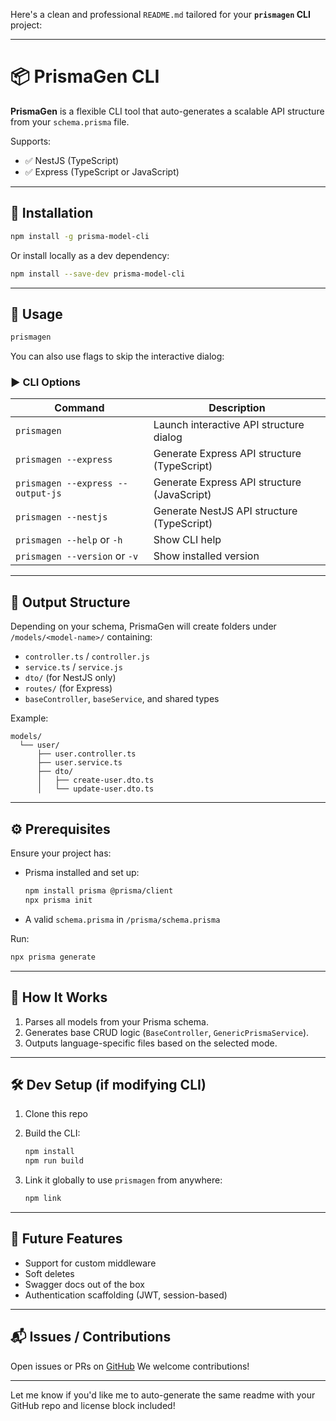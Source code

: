 Here's a clean and professional `README.md` tailored for your **`prismagen` CLI** project:

---

# 📦 PrismaGen CLI

**PrismaGen** is a flexible CLI tool that auto-generates a scalable API structure from your `schema.prisma` file.

Supports:

* ✅ NestJS (TypeScript)
* ✅ Express (TypeScript or JavaScript)

---

## 🚀 Installation

```bash
npm install -g prisma-model-cli
```

Or install locally as a dev dependency:

```bash
npm install --save-dev prisma-model-cli
```

---

## 🔧 Usage

```bash
prismagen
```

You can also use flags to skip the interactive dialog:

### ▶️ CLI Options

| Command                           | Description                                 |
| --------------------------------- | ------------------------------------------- |
| `prismagen`                       | Launch interactive API structure dialog     |
| `prismagen --express`             | Generate Express API structure (TypeScript) |
| `prismagen --express --output-js` | Generate Express API structure (JavaScript) |
| `prismagen --nestjs`              | Generate NestJS API structure (TypeScript)  |
| `prismagen --help` or `-h`        | Show CLI help                               |
| `prismagen --version` or `-v`     | Show installed version                      |

---

## 📁 Output Structure

Depending on your schema, PrismaGen will create folders under `/models/<model-name>/` containing:

* `controller.ts` / `controller.js`
* `service.ts` / `service.js`
* `dto/` (for NestJS only)
* `routes/` (for Express)
* `baseController`, `baseService`, and shared types

Example:

```
models/
  └── user/
      ├── user.controller.ts
      ├── user.service.ts
      ├── dto/
      │   ├── create-user.dto.ts
      │   └── update-user.dto.ts
```

---

## ⚙️ Prerequisites

Ensure your project has:

* Prisma installed and set up:

  ```bash
  npm install prisma @prisma/client
  npx prisma init
  ```

* A valid `schema.prisma` in `/prisma/schema.prisma`

Run:

```bash
npx prisma generate
```

---

## 🧠 How It Works

1. Parses all models from your Prisma schema.
2. Generates base CRUD logic (`BaseController`, `GenericPrismaService`).
3. Outputs language-specific files based on the selected mode.

---

## 🛠 Dev Setup (if modifying CLI)

1. Clone this repo

2. Build the CLI:

   ```bash
   npm install
   npm run build
   ```

3. Link it globally to use `prismagen` from anywhere:

   ```bash
   npm link
   ```

---

## 🧩 Future Features

* Support for custom middleware
* Soft deletes
* Swagger docs out of the box
* Authentication scaffolding (JWT, session-based)

---

## 📬 Issues / Contributions

Open issues or PRs on [GitHub](https://github.com/YOUR-REPO-LINK)
We welcome contributions!

---

Let me know if you'd like me to auto-generate the same readme with your GitHub repo and license block included!
